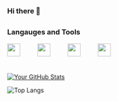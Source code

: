 ### Hi there 👋

##
### Langauges and Tools

  <img width="30px" style="padding-right:40px;" src="https://cdn.jsdelivr.net/gh/devicons/devicon@latest/icons/javascript/javascript-original.svg" /><img width="30px" style="padding-right:40px;" src="https://cdn.jsdelivr.net/gh/devicons/devicon@latest/icons/html5/html5-plain.svg" /><img width="30px" style="padding-right:40px;" src="https://cdn.jsdelivr.net/gh/devicons/devicon@latest/icons/css3/css3-original.svg" /><img width="30px" style="padding-right:40px;" src="https://cdn.jsdelivr.net/gh/devicons/devicon@latest/icons/vscode/vscode-original.svg" />

#
          
[![Your GitHub Stats](https://github-readme-stats.vercel.app/api?username=grunde1234&show_icons=true&theme=radical)](https://github.com/grunde1234)

![Top Langs](https://github-readme-stats.vercel.app/api/top-langs/?username=grunde1234&hide_progress=true)

